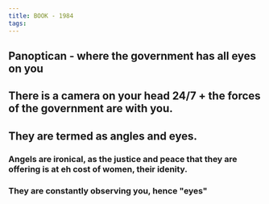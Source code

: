```yaml
---
title: BOOK - 1984
tags:
---
```


## Panoptican - where the government has all eyes on you 
## There is a camera on your head 24/7 + the forces of the government are with you.
## They are termed as angles and eyes.
### Angels are ironical, as the justice and peace that they are offering is at eh cost of women, their idenity.
### They are constantly observing you, hence "eyes"
